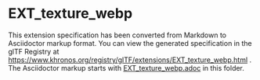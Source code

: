<!--
Copyright 2022 The Khronos Group Inc.
SPDX-License-Identifier: LicenseRef-KhronosSpecCopyright
-->

# EXT_texture_webp

This extension specification has been converted from Markdown to Asciidoctor markup format.
You can view the generated specification in the glTF Registry at
https://www.khronos.org/registry/glTF/extensions/EXT_texture_webp.html .
The Asciidoctor markup starts with [EXT_texture_webp.adoc](EXT_texture_webp.adoc) in this folder.
